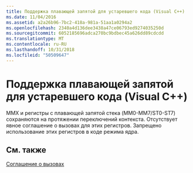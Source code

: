 ```yaml
---
title: Поддержка плавающей запятой для устаревшего кода (Visual C++)
ms.date: 11/04/2016
ms.assetid: a2a26b96-7bc2-418a-981a-51aa1a0294a2
ms.openlocfilehash: 2340a4d136dee3438a47ce06793ed9274035250d
ms.sourcegitcommit: 6052185696adca270bc9bdbec45a626dd89cdcdd
ms.translationtype: MT
ms.contentlocale: ru-RU
ms.lasthandoff: 10/31/2018
ms.locfileid: "50509647"
---
```

# <a name="floating-point-support-for-older-code-visual-c"></a>Поддержка плавающей запятой для устаревшего кода (Visual C++)

MMX и регистры с плавающей запятой стека (MM0-MM7/ST0-ST7) сохраняются на протяжении переключений контекста.  Отсутствует явное соглашение о вызовах для этих регистров.  Запрещено использование этих регистров в коде режима ядра.

## <a name="see-also"></a>См. также

[Соглашение о вызовах](../build/calling-convention.md)